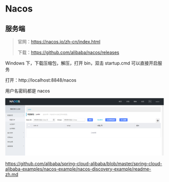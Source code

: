 # Nacos 

## 服务端

> 官网：https://nacos.io/zh-cn/index.html
>
> 下载：https://github.com/alibaba/nacos/releases

Windows 下，下载压缩包，解压，打开 bin，双击 startup.cmd 可以直接开启服务

打开：http://localhost:8848/nacos

用户名密码都是 nacos

![1](./img/1.png)

https://github.com/alibaba/spring-cloud-alibaba/blob/master/spring-cloud-alibaba-examples/nacos-example/nacos-discovery-example/readme-zh.md